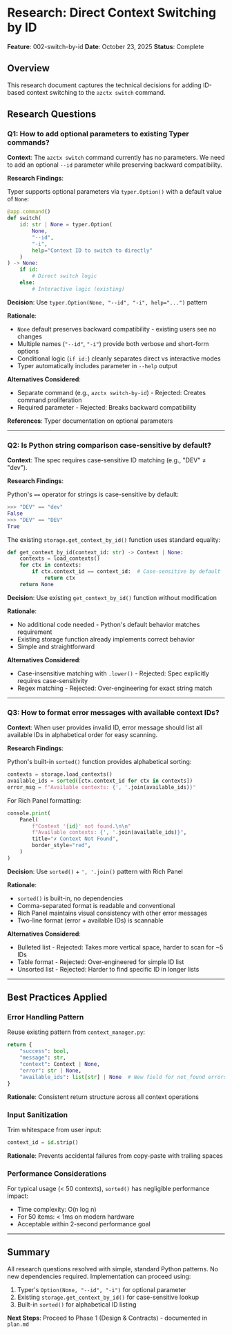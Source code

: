 # Research: Direct Context Switching by ID

**Feature**: 002-switch-by-id
**Date**: October 23, 2025
**Status**: Complete

## Overview

This research document captures the technical decisions for adding ID-based context switching to the `azctx switch` command.

## Research Questions

### Q1: How to add optional parameters to existing Typer commands?

**Context**: The `azctx switch` command currently has no parameters. We need to add an optional `--id` parameter while preserving backward compatibility.

**Research Findings**:

Typer supports optional parameters via `typer.Option()` with a default value of `None`:

```python
@app.command()
def switch(
    id: str | None = typer.Option(
        None,
        "--id",
        "-i",
        help="Context ID to switch to directly"
    )
) -> None:
    if id:
        # Direct switch logic
    else:
        # Interactive logic (existing)
```

**Decision**: Use `typer.Option(None, "--id", "-i", help="...")` pattern

**Rationale**:

- `None` default preserves backward compatibility - existing users see no changes
- Multiple names (`"--id"`, `"-i"`) provide both verbose and short-form options
- Conditional logic (`if id:`) cleanly separates direct vs interactive modes
- Typer automatically includes parameter in `--help` output

**Alternatives Considered**:

- Separate command (e.g., `azctx switch-by-id`) - Rejected: Creates command proliferation
- Required parameter - Rejected: Breaks backward compatibility

**References**: Typer documentation on optional parameters

---

### Q2: Is Python string comparison case-sensitive by default?

**Context**: The spec requires case-sensitive ID matching (e.g., "DEV" ≠ "dev").

**Research Findings**:

Python's `==` operator for strings is case-sensitive by default:

```python
>>> "DEV" == "dev"
False
>>> "DEV" == "DEV"
True
```

The existing `storage.get_context_by_id()` function uses standard equality:

```python
def get_context_by_id(context_id: str) -> Context | None:
    contexts = load_contexts()
    for ctx in contexts:
        if ctx.context_id == context_id:  # Case-sensitive by default
            return ctx
    return None
```

**Decision**: Use existing `get_context_by_id()` function without modification

**Rationale**:

- No additional code needed - Python's default behavior matches requirement
- Existing storage function already implements correct behavior
- Simple and straightforward

**Alternatives Considered**:

- Case-insensitive matching with `.lower()` - Rejected: Spec explicitly requires case-sensitivity
- Regex matching - Rejected: Over-engineering for exact string match

---

### Q3: How to format error messages with available context IDs?

**Context**: When user provides invalid ID, error message should list all available IDs in alphabetical order for easy scanning.

**Research Findings**:

Python's built-in `sorted()` function provides alphabetical sorting:

```python
contexts = storage.load_contexts()
available_ids = sorted([ctx.context_id for ctx in contexts])
error_msg = f"Available contexts: {', '.join(available_ids)}"
```

For Rich Panel formatting:

```python
console.print(
    Panel(
        f"Context '{id}' not found.\n\n"
        f"Available contexts: {', '.join(available_ids)}",
        title="✗ Context Not Found",
        border_style="red",
    )
)
```

**Decision**: Use `sorted()` + `', '.join()` pattern with Rich Panel

**Rationale**:

- `sorted()` is built-in, no dependencies
- Comma-separated format is readable and conventional
- Rich Panel maintains visual consistency with other error messages
- Two-line format (error + available IDs) is scannable

**Alternatives Considered**:

- Bulleted list - Rejected: Takes more vertical space, harder to scan for ~5 IDs
- Table format - Rejected: Over-engineered for simple ID list
- Unsorted list - Rejected: Harder to find specific ID in longer lists

---

## Best Practices Applied

### Error Handling Pattern

Reuse existing pattern from `context_manager.py`:

```python
return {
    "success": bool,
    "message": str,
    "context": Context | None,
    "error": str | None,
    "available_ids": list[str] | None  # New field for not_found errors
}
```

**Rationale**: Consistent return structure across all context operations

### Input Sanitization

Trim whitespace from user input:

```python
context_id = id.strip()
```

**Rationale**: Prevents accidental failures from copy-paste with trailing spaces

### Performance Considerations

For typical usage (< 50 contexts), `sorted()` has negligible performance impact:

- Time complexity: O(n log n)
- For 50 items: < 1ms on modern hardware
- Acceptable within 2-second performance goal

---

## Summary

All research questions resolved with simple, standard Python patterns. No new dependencies required. Implementation can proceed using:

1. Typer's `Option(None, "--id", "-i")` for optional parameter
2. Existing `storage.get_context_by_id()` for case-sensitive lookup
3. Built-in `sorted()` for alphabetical ID listing

**Next Steps**: Proceed to Phase 1 (Design & Contracts) - documented in `plan.md`

